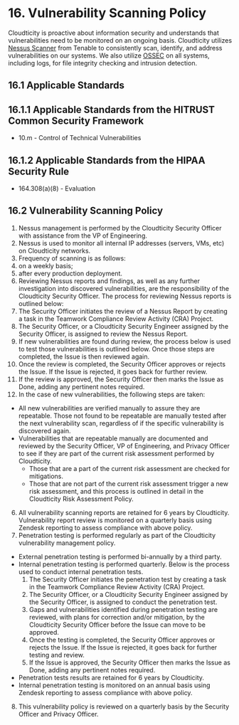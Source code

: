 # 16. Vulnerability Scanning Policy

Cloudticity is proactive about information security and understands that vulnerabilities need to be monitored on an ongoing basis. Cloudticity utilizes [Nessus Scanner](http://www.tenable.com/products/nessus) from Tenable to consistently scan, identify, and address vulnerabilities on our systems. We also utilize [OSSEC](http://www.ossec.net/) on all systems, including logs, for file integrity checking and intrusion detection.

## 16.1 Applicable Standards

## 16.1.1 Applicable Standards from the HITRUST Common Security Framework

* 10.m - Control of Technical Vulnerabilities

## 16.1.2 Applicable Standards from the HIPAA Security Rule

* 164.308(a)(8) - Evaluation

## 16.2 Vulnerability Scanning Policy

1. Nessus management is performed by the Cloudticity Security Officer with assistance from the VP of Engineering.
2. Nessus is used to monitor all internal IP addresses (servers, VMs, etc) on Cloudticity networks.
3. Frequency of scanning is as follows:
  1. on a weekly basis;
  2. after every production deployment.
4. Reviewing Nessus reports and findings, as well as any further investigation into discovered vulnerabilities, are the responsibility of the Cloudticity Security Officer. The process for reviewing Nessus reports is outlined below:
  1. The Security Officer initiates the review of a Nessus Report by creating a task in the Teamwork Compliance Review Activity (CRA) Project.
  2. The Security Officer, or a Cloudticity Security Engineer assigned by the Security Officer, is assigned to review the Nessus Report.
  3. If new vulnerabilities are found during review, the process below is used to test those vulnerabilities is outlined below. Once those steps are completed, the Issue is then reviewed again.
  4. Once the review is completed, the Security Officer approves or rejects the Issue. If the Issue is rejected, it goes back for further review.
  5. If the review is approved, the Security Officer then marks the Issue as Done, adding any pertinent notes required.
5. In the case of new vulnerabilities, the following steps are taken:
  * All new vulnerabilities are verified manually to assure they are repeatable. Those not found to be repeatable are manually tested after the next vulnerability scan, regardless of if the specific vulnerability is discovered again.
  * Vulnerabilities that are repeatable manually are documented and reviewed by the Security Officer, VP of Engineering, and Privacy Officer to see if they are part of the current risk assessment performed by Cloudticity.
    * Those that are a part of the current risk assessment are checked for mitigations.
    * Those that are not part of the current risk assessment trigger a new risk assessment, and this process is outlined in detail in the Cloudticity Risk Assessment Policy.
6. All vulnerability scanning reports are retained for 6 years by Cloudticity. Vulnerability report review is monitored on a quarterly basis using Zendesk reporting to assess compliance with above policy.
7. Penetration testing is performed regularly as part of the Cloudticity vulnerability management policy.
  * External penetration testing is performed bi-annually by a third party.
  * Internal penetration testing is performed quarterly. Below is the process used to conduct internal penetration tests.
      1. The Security Officer initiates the penetration test by creating a task in the Teamwork Compliance Review Activity (CRA) Project.
      2. The Security Officer, or a Cloudticity Security Engineer assigned by the Security Officer, is assigned to conduct the penetration test.
      3. Gaps and vulnerabilities identified during penetration testing are reviewed, with plans for correction and/or mitigation, by the Cloudticity Security Officer before the Issue can move to be approved.
      4. Once the testing is completed, the Security Officer approves or rejects the Issue. If the Issue is rejected, it goes back for further testing and review.
      5. If the Issue is approved, the Security Officer then marks the Issue as Done, adding any pertinent notes required.
  * Penetration tests results are retained for 6 years by Cloudticity.
  * Internal penetration testing is monitored on an annual basis using Zendesk reporting to assess compliance with above policy.
8. This vulnerability policy is reviewed on a quarterly basis by the Security Officer and Privacy Officer.
